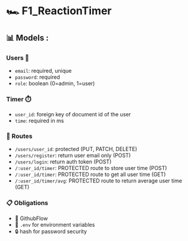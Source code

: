 # :racing_car: F1_ReactionTimer


## :bar_chart: Models :

### Users :busts_in_silhouette:
* `email`: required, unique
* `password`: required
* `role`:  boolean (0=admin, 1=user)

### Timer :stopwatch:
* `user_id`: foreign key of document id of the user
* `time`: required in ms

### :vertical_traffic_light: Routes 
* `/users/user_id`: protected (PUT, PATCH, DELETE)
* `/users/register`: return user email only (POST)
* `/users/login`: return auth token (POST)
* `/:user_id/timer`: PROTECTED route to store user time (POST)
* `/:user_id/timer`: PROTECTED route to get all user time (GET)
* `/:user_id/timer/avg`: PROTECTED route to return average user time (GET)

### :clipboard: Obligations
* :arrows_counterclockwise:	 GithubFlow
* :key: `.env` for environment variables
* :lock: hash for password  security